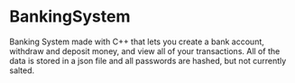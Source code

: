 # BankingSystem
Banking System made with C++ that lets you create a bank account, withdraw and deposit money, and view all of your transactions. All of the data is stored in a json file and all passwords are hashed, but not currently salted. 
